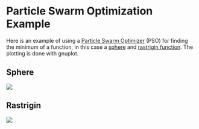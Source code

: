 # Particle Swarm Optimization Example

Here is an example of using a [Particle Swarm Optimizer](https://en.wikipedia.org/wiki/Particle_swarm_optimization) (PSO) for finding the minimum of a function, in this case a [sphere](https://en.wikipedia.org/wiki/Test_functions_for_optimization) and [rastrigin function](https://en.wikipedia.org/wiki/Rastrigin_function). The plotting is done with gnuplot.

## Sphere

![](example/sphere-map.gif?raw=true)

## Rastrigin

![](example/rastigan-map.gif?raw=true)
